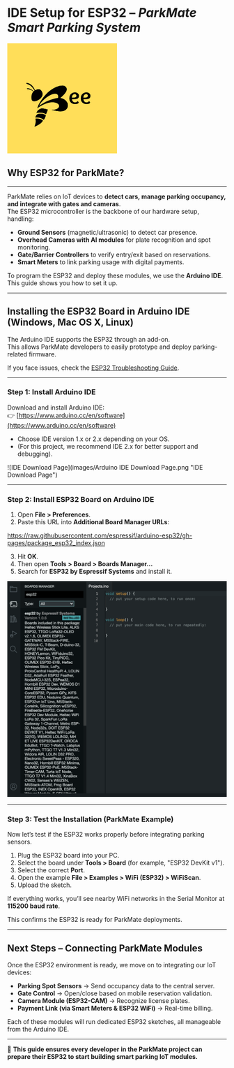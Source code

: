 # IDE Setup for ESP32 – *ParkMate Smart Parking System*

<img src="images/1.png" width="50%">

## Why ESP32 for ParkMate?
---
ParkMate relies on IoT devices to **detect cars, manage parking occupancy, and integrate with gates and cameras**.  
The ESP32 microcontroller is the backbone of our hardware setup, handling:

- **Ground Sensors** (magnetic/ultrasonic) to detect car presence.  
- **Overhead Cameras with AI modules** for plate recognition and spot monitoring.  
- **Gate/Barrier Controllers** to verify entry/exit based on reservations.  
- **Smart Meters** to link parking usage with digital payments.  

To program the ESP32 and deploy these modules, we use the **Arduino IDE**. This guide shows you how to set it up.

---

## Installing the ESP32 Board in Arduino IDE (Windows, Mac OS X, Linux)

The Arduino IDE supports the ESP32 through an add-on.  
This allows ParkMate developers to easily prototype and deploy parking-related firmware.  

If you face issues, check the [ESP32 Troubleshooting Guide](https://randomnerdtutorials.com/esp32-troubleshooting-guide/).

---

### Step 1: Install Arduino IDE

Download and install Arduino IDE:  
👉 [https://www.arduino.cc/en/software](https://www.arduino.cc/en/software)

- Choose IDE version 1.x or 2.x depending on your OS.  
- (For this project, we recommend IDE 2.x for better support and debugging).

![IDE Download Page](images/Arduino IDE Download Page.png "IDE Download Page")

---

### Step 2: Install ESP32 Board on Arduino IDE

1. Open **File > Preferences**.  
2. Paste this URL into **Additional Board Manager URLs**:

https://raw.githubusercontent.com/espressif/arduino-esp32/gh-pages/package_esp32_index.json



3. Hit **OK**.  
4. Then open **Tools > Board > Boards Manager…**  
5. Search for **ESP32 by Espressif Systems** and install it.

![Board Installation](images/BoardINstallation.png "Boards Manager menu")

---

### Step 3: Test the Installation (ParkMate Example)

Now let’s test if the ESP32 works properly before integrating parking sensors.

1. Plug the ESP32 board into your PC.  
2. Select the board under **Tools > Board** (for example, "ESP32 DevKit v1").  
3. Select the correct **Port**.  
4. Open the example **File > Examples > WiFi (ESP32) > WiFiScan**.  
5. Upload the sketch.

If everything works, you’ll see nearby WiFi networks in the Serial Monitor at **115200 baud rate**.

This confirms the ESP32 is ready for ParkMate deployments.

---

## Next Steps – Connecting ParkMate Modules

Once the ESP32 environment is ready, we move on to integrating our IoT devices:

- **Parking Spot Sensors** → Send occupancy data to the central server.  
- **Gate Control** → Open/close based on mobile reservation validation.  
- **Camera Module (ESP32-CAM)** → Recognize license plates.  
- **Payment Link (via Smart Meters & ESP32 WiFi)** → Real-time billing.  

Each of these modules will run dedicated ESP32 sketches, all manageable from the Arduino IDE.

---

📌 **This guide ensures every developer in the ParkMate project can prepare their ESP32 to start building smart parking IoT modules.**
